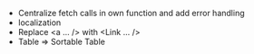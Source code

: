 * Centralize fetch calls in own function and add error handling
* localization
* Replace <a ... /> with <Link ... />
* Table => Sortable Table
 